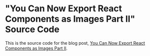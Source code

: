 # "You Can Now Export React Components as Images Part II" Source Code

This is the source code for the blog post, [You Can Now Export React Components as Images Part II](https://javascript.plainenglish.io/export-react-components-as-images-15168b73b0eb).
